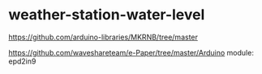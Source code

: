 # weather-station-water-level
 
https://github.com/arduino-libraries/MKRNB/tree/master


https://github.com/waveshareteam/e-Paper/tree/master/Arduino
module: epd2in9